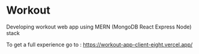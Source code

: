 # Workout
Developing workout web app using MERN (MongoDB React Express Node) stack

To get a full experience go to :
https://workout-app-client-eight.vercel.app/
